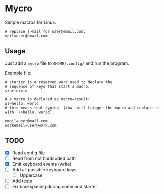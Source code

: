 # Mycro

Simple macros for Linux.

```
# replace |>mail for user@email.com:
mail=user@email.com
```

## Usage

Just add a `mycro` file to `$HOME/.config/` and run the program.

Example file:

```
# starter is a reserved word used to declare the
# sequence of keys that start a macro.
starter=|>

# a macro is declared as macro=result:
wl=hello, world
# this means that typing `|>hw` will trigger the macro and replace it with `\>hello. world`.

email=user@mail.com
workemail=user@work.com
```

## TODO

- [x] Read config file
- [ ] Read from not hardcoded path
- [x] Emit keyboard events (write)
- [ ] Add all possible keyboard keys
  - [ ] Uppercase
- [ ] Add tests
- [ ] Fix backspacing during command starter 
